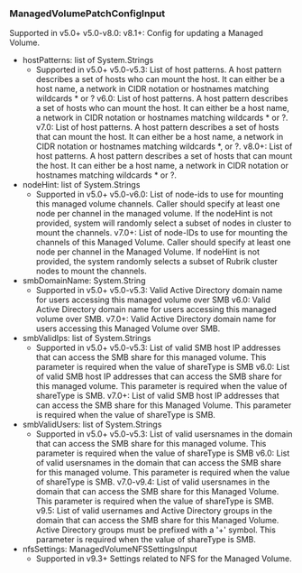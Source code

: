 ### ManagedVolumePatchConfigInput
Supported in v5.0+
v5.0-v8.0:
v8.1+: Config for updating a Managed Volume.

- hostPatterns: list of System.Strings
  - Supported in v5.0+
v5.0-v5.3: List of host patterns. A host pattern describes a set of hosts who can mount the host. It can either be a host name, a network in CIDR notation or hostnames matching wildcards * or ?
v6.0: List of host patterns. A host pattern describes a set of hosts who can mount the host. It can either be a host name, a network in CIDR notation or hostnames matching wildcards * or ?.
v7.0: List of host patterns. A host pattern describes a set of hosts that can mount the host. It can either be a host name, a network in CIDR notation or hostnames matching wildcards *, or ?.
v8.0+: List of host patterns. A host pattern describes a set of hosts that can mount the host. It can either be a host name, a network in CIDR notation or hostnames matching wildcards * or ?.
- nodeHint: list of System.Strings
  - Supported in v5.0+
v5.0-v6.0: List of node-ids to use for mounting this managed volume channels. Caller should specify at least one node per channel in the managed volume. If the nodeHint is not provided, system will randomly select a subset of nodes in cluster to mount the channels.
v7.0+: List of node-IDs to use for mounting the channels of this Managed Volume. Caller should specify at least one node per channel in the Managed Volume. If nodeHint is not provided, the system randomly selects a subset of Rubrik cluster nodes to mount the channels.
- smbDomainName: System.String
  - Supported in v5.0+
v5.0-v5.3: Valid Active Directory domain name for users accessing this managed volume over SMB
v6.0: Valid Active Directory domain name for users accessing this managed volume over SMB.
v7.0+: Valid Active Directory domain name for users accessing this Managed Volume over SMB.
- smbValidIps: list of System.Strings
  - Supported in v5.0+
v5.0-v5.3: List of valid SMB host IP addresses that can access the SMB share for this managed volume. This parameter is required when the value of shareType is SMB
v6.0: List of valid SMB host IP addresses that can access the SMB share for this managed volume. This parameter is required when the value of shareType is SMB.
v7.0+: List of valid SMB host IP addresses that can access the SMB share for this Managed Volume. This parameter is required when the value of shareType is SMB.
- smbValidUsers: list of System.Strings
  - Supported in v5.0+
v5.0-v5.3: List of valid usersnames in the domain that can access the SMB share for this managed volume. This parameter is required when the value of shareType is SMB
v6.0: List of valid usersnames in the domain that can access the SMB share for this managed volume. This parameter is required when the value of shareType is SMB.
v7.0-v9.4: List of valid usersnames in the domain that can access the SMB share for this Managed Volume. This parameter is required when the value of shareType is SMB.
v9.5: List of valid usernames and Active Directory groups in the domain that can access the SMB share for this Managed Volume. Active Directory groups must be prefixed with a '+' symbol. This parameter is required when the value of shareType is SMB.
- nfsSettings: ManagedVolumeNFSSettingsInput
  - Supported in v9.3+
Settings related to NFS for the Managed Volume.

